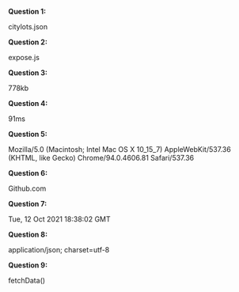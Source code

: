 **Question 1:**

citylots.json

**Question 2:**

expose.js

**Question 3:**

778kb

**Question 4:**

91ms

**Question 5:**

Mozilla/5.0 (Macintosh; Intel Mac OS X 10_15_7) AppleWebKit/537.36 (KHTML, like Gecko) Chrome/94.0.4606.81 Safari/537.36

**Question 6:**

Github.com

**Question 7:**

Tue, 12 Oct 2021 18:38:02 GMT

**Question 8:**

application/json; charset=utf-8

**Question 9:**

fetchData()

